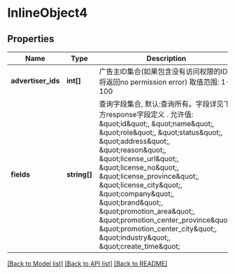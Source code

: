 # InlineObject4

## Properties
Name | Type | Description | Notes
------------ | ------------- | ------------- | -------------
**advertiser_ids** | **int[]** | 广告主ID集合(如果包含没有访问权限的ID,将返回no permission error) 取值范围: 1-100 | 
**fields** | **string[]** | 查询字段集合, 默认:查询所有。字段详见下方response字段定义 . 允许值: \&quot;id\&quot;, \&quot;name\&quot;, \&quot;role\&quot;, \&quot;status\&quot;, \&quot;address\&quot;, \&quot;reason\&quot;, \&quot;license_url\&quot;, \&quot;license_no\&quot;, \&quot;license_province\&quot;, \&quot;license_city\&quot;, \&quot;company\&quot;, \&quot;brand\&quot;, \&quot;promotion_area\&quot;, \&quot;promotion_center_province\&quot;, \&quot;promotion_center_city\&quot;, \&quot;industry\&quot;, \&quot;create_time\&quot; | 

[[Back to Model list]](../README.md#documentation-for-models) [[Back to API list]](../README.md#documentation-for-api-endpoints) [[Back to README]](../README.md)


